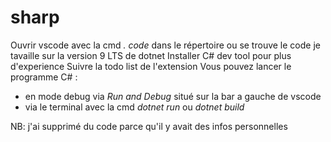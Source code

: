 # sharp
Ouvrir vscode avec la cmd *. code* dans le répertoire ou se trouve le code
je tavaille sur la version 9 LTS de dotnet
Installer C# dev tool pour plus d'experience
Suivre la todo list de l'extension 
Vous pouvez lancer le programme C# :
- en mode debug via *Run and Debug* situé sur la bar a gauche de vscode
- via le terminal avec la cmd *dotnet run* ou *dotnet build*

NB: j'ai supprimé du code parce qu'il y avait des infos personnelles
